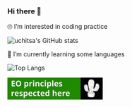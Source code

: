 ### Hi there 👋

🙄 I’m interested in coding practice

![uchitsa's GitHub stats](https://github-readme-stats.vercel.app/api?username=uchitsa&show_icons=true&theme=default)

🤔  I’m currently learning some languages

![Top Langs](https://github-readme-stats.vercel.app/api/top-langs/?username=uchitsa&size_weight=0.5&count_weight=0.5)

![EO](https://raw.githubusercontent.com/yegor256/elegantobjects.github.io/master/badge.svg)

<!--
**uchitsa/uchitsa** is a ✨ _special_ ✨ repository because its `README.md` (this file) appears on your GitHub profile.

Here are some ideas to get you started:

- 🔭 I’m currently working on ...
- 🌱 I’m currently learning ...
- 👯 I’m looking to collaborate on ...
- 🤔 I’m looking for help with ...
- 💬 Ask me about ...
- 📫 How to reach me: ...
- 😄 Pronouns: ...
- ⚡ Fun fact: ...
-->
